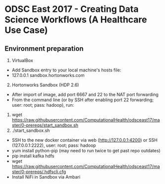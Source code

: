 # ODSC East 2017 - Creating Data Science Workflows (A Healthcare Use Case)

## Environment preparation
1. VirtualBox
 * Add Sandbox entry to your local machine's hosts file:
  * 127.0.0.1	sandbox.hortonworks.com
2. Hortonworks Sandbox (HDP 2.6)
 * After import of image, add port 6667 and 22 to the NAT port forwarding
 * From the command line (or by SSH after enabling port 22 forwarding; user: root; pass: hadoop), run: 
  1. wget https://raw.githubusercontent.com/ComputationalHealth/odsceast17/master/0-prereqs/start_sandbox.sh
  2. ./start_sandbox.sh
 * SSH to the new docker container via web (http://127.0.0.1:4200) or SSH (127.0.0.1:2222), user: root; pass: hadoop
  * yum install python-pip (may need to run twice to get past repo outdates)
  * pip install kafka hdfs
  * wget https://raw.githubusercontent.com/ComputationalHealth/odsceast17/master/0-prereqs/.hdfscli.cfg
 * Install NiFi in Sandbox via Ambari
